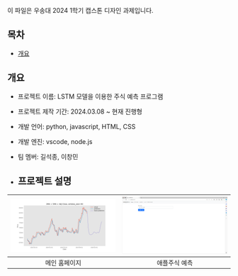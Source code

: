 이 파일은 우송대 2024 1학기 캡스톤 디자인 과제입니다.

## 목차
  - [개요](#개요)

## 개요
- 프로젝트 이름: LSTM 모델을 이용한 주식 예측 프로그램
- 프로젝트 제작 기간: 2024.03.08 ~ 현재 진행형
- 개발 언어: python, javascript, HTML, CSS
- 개발 엔진: vscode, node.js
- 팀 멤버: 길석종, 이창민

- ## 프로젝트 설명
|![image](static/Result_005930_20240416003604.png)|![image](static/mainpage.PNG)|
|:---:|:---:|
|메인 홈페이지|애플주식 예측|
